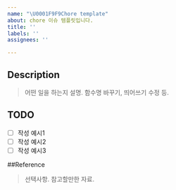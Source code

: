 ```yaml
---
name: "\U0001F9F9Chore template"
about: chore 이슈 템플릿입니다.
title: ''
labels: ''
assignees: ''

---
```


## Description
> 어떤 일을 하는지 설명. 함수명 바꾸기, 띄어쓰기 수정 등.

## TODO
- [ ] 작성 예시1
- [ ] 작성 예시2
- [ ] 작성 예시3

##Reference
> 선택사항. 참고할만한 자료.
